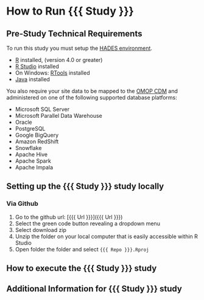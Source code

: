 # How to Run {{{ Study }}}

## Pre-Study Technical Requirements

To run this study you must setup the [HADES environment](https://ohdsi.github.io/Hades/rSetup.html). 

-   [R](https://cloud.r-project.org/) installed, (version 4.0 or greater)
-   [R Studio](https://posit.co/download/rstudio-desktop/) installed
-   On Windows: [RTools](https://cran.r-project.org/bin/windows/Rtools/) installed
-   [Java](https://www.java.com/en/) installed

You also require your site data to be mapped to the [OMOP CDM](https://ohdsi.github.io/CommonDataModel/) and administered on one of the following supported database platforms:

- Microsoft SQL Server
- Microsoft Parallel Data Warehouse
- Oracle
- PostgreSQL
- Google BigQuery
- Amazon RedShift
- Snowflake 
- Apache Hive
- Apache Spark
- Apache Impala

## Setting up the {{{ Study }}} study locally

### Via Github

  1) Go to the github url: [{{{ Url }}}]({{{ Url }}})
  2) Select the green code button revealing a dropdown menu
  3) Select download zip
  4) Unzip the folder on your local computer that is easily accessible within R Studio
  5) Open folder the folder and select `{{{ Repo }}}.Rproj`


## How to execute the {{{ Study }}} study

<!----Add directions on how to execute ------------>

## Additional Information for {{{ Study }}} study


<!----Add additional information or delete ------------>
